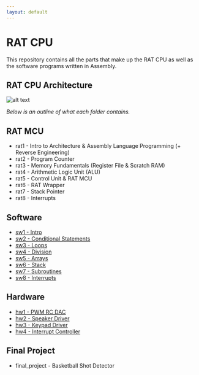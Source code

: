 ```yaml
---
layout: default
---
```


# RAT CPU

This repository contains all the parts that make up the RAT CPU as well as the software programs written in Assembly.

## RAT CPU Architecture
![alt text][rat-architecture]

*Below is an outline of what each folder contains.*

## RAT MCU
* rat1 - Intro to Architecture & Assembly Language Programming (+ Reverse Engineering)
* rat2 - Program Counter
* rat3 - Memory Fundamentals (Register File & Scratch RAM)
* rat4 - Arithmetic Logic Unit (ALU)
* rat5 - Control Unit & RAT MCU
* rat6 - RAT Wrapper
* rat7 - Stack Pointer
* rat8 - Interrupts

## Software
* [sw1 - Intro](https://jpanged.github.io/rat-cpu/sw1)
* [sw2 - Conditional Statements](https://jpanged.github.io/rat-cpu/sw2)
* [sw3 - Loops](https://jpanged.github.io/rat-cpu/sw3)
* [sw4 - Division](https://jpanged.github.io/rat-cpu/sw4)
* [sw5 - Arrays](https://jpanged.github.io/rat-cpu/sw5)
* [sw6 - Stack](https://jpanged.github.io/rat-cpu/sw6)
* [sw7 - Subroutines](https://jpanged.github.io/rat-cpu/sw7)
* [sw8 - Interrupts](https://jpanged.github.io/rat-cpu/sw8)

## Hardware
* [hw1 - PWM RC DAC](https://jpanged.github.io/rat-cpu/hw1)
* [hw2 - Speaker Driver](https://jpanged.github.io/rat-cpu/hw2)
* [hw3 - Keypad Driver](https://jpanged.github.io/rat-cpu/hw3)
* [hw4 - Interrupt Controller](https://jpanged.github.io/rat-cpu/hw4)

## Final Project
* final_project - Basketball Shot Detector

[rat-architecture]: https://i.imgur.com/mDBrb0T.jpg "RAT Architecture"

